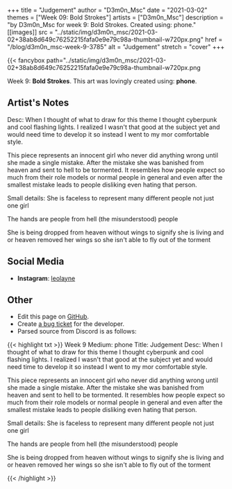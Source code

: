 +++
title =       "Judgement"
author =      "D3m0n_Msc"
date =        "2021-03-02"
themes =      ["Week 09: Bold Strokes"]
artists =     ["D3m0n_Msc"]
description = "by D3m0n_Msc for week 9: Bold Strokes. Created using: phone."
[[images]]
              src = "../static/img/d3m0n_msc/2021-03-02+38ab8d649c76252215fafa0e9e79c98a-thumbnail-w720px.png"
              href = "/blog/d3m0n_msc-week-9-3785"
              alt = "Judgement"
              stretch = "cover"
+++


{{< fancybox path="../static/img/d3m0n_msc/2021-03-02+38ab8d649c76252215fafa0e9e79c98a-thumbnail-w720px.png

Week 9: **Bold Strokes**. This art was lovingly created using: **phone**.

## Artist's Notes

Desc: When I thought of what to draw for this theme I thought cyberpunk and cool flashing lights.
I realized I wasn't that good at the subject yet and would need time to develop it so instead I went to my mor comfortable style.

This piece represents an innocent girl who never did anything wrong until she made a single mistake.
After the mistake she was banished from heaven and sent to hell to be tormented. It resembles how people expect so much from their role models or normal people in general and even after the smallest mistake leads to people disliking even hating that person.

Small details: She is faceless to represent many different people not just one girl

The hands are people from hell (the misunderstood) people

She is being dropped from heaven without wings to signify she is living and or heaven removed her wings so she isn't able to fly out of the torment

## Social Media

- **Instagram**: <a href='https://instagram.com/leolayne' target='_blank'>leolayne</a>

## Other

- Edit this page on [GitHub](https://github.com/teaminkling/web-refresh/edit/main/content/blog/d3m0n_msc-week-9-3785.md).
- Create [a bug ticket](https://github.com/teaminkling/web-refresh/issues/new?assignees=&labels=bug&template=problem-report.md&title=) for the developer.
- Parsed source from Discord is as follows:

{{< highlight txt >}}
Week 9
Medium: phone
Title: Judgement
Desc: When I thought of what to draw for this theme I thought cyberpunk and cool flashing lights.
I realized I wasn't that good at the subject yet and would need time to develop it so instead I went to my mor comfortable style.

This piece represents an innocent girl who never did anything wrong until she made a single mistake.
After the mistake she was banished from heaven and sent to hell to be tormented. It resembles how people expect so much from their role models or normal people in general and even after the smallest mistake leads to people disliking even hating that person.

Small details: She is faceless to represent many different people not just one girl

The hands are people from hell (the misunderstood) people

She is being dropped from heaven without wings to signify she is living and or heaven removed her wings so she isn't able to fly out of the torment


{{< /highlight >}}